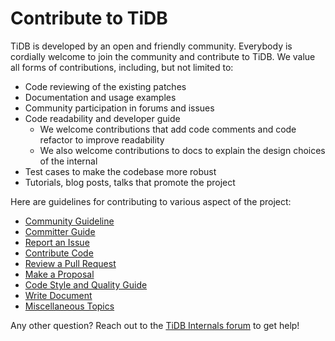 # Contribute to TiDB

TiDB is developed by an open and friendly community. Everybody is cordially welcome to join the community and contribute to TiDB. We value all forms of contributions, including, but not limited to:

* Code reviewing of the existing patches
* Documentation and usage examples
* Community participation in forums and issues
* Code readability and developer guide
    * We welcome contributions that add code comments and code refactor to improve readability
    * We also welcome contributions to docs to explain the design choices of the internal
* Test cases to make the codebase more robust
* Tutorials, blog posts, talks that promote the project

Here are guidelines for contributing to various aspect of the project:

* [Community Guideline](community-guideline.md)
* [Committer Guide](committer-guide.md)
* [Report an Issue](report-an-issue.md)
* [Contribute Code](contribute-code.md)
* [Review a Pull Request](review-a-pr.md)
* [Make a Proposal](make-a-proposal.md)
* [Code Style and Quality Guide](code-style-and-quality-guide.md)
* [Write Document](write-document.md)
* [Miscellaneous Topics](miscellaneous-topics.md)

Any other question? Reach out to the [TiDB Internals forum](https://internals.tidb.io/) to get help!
